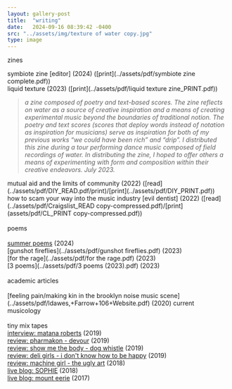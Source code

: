 ```yaml
---
layout: gallery-post
title:  "writing"
date:   2024-09-16 08:39:42 -0400
src: "../assets/img/texture of water copy.jpg"
type: image
---
```

zines

symbiote zine [editor] (2024) ([print](../assets/pdf/symbiote zine complete.pdf))<br>
liquid texture (2023) ([print](../assets/pdf/liquid texture zine_PRINT.pdf))
<blockquote><i>a zine composed of poetry and text-based scores. The zine reflects on water as a source of creative inspiration and a means of creating experimental music beyond the boundaries of traditional notion. The poetry and text scores (scores that deploy words instead of notation as inspiration for musicians) serve as inspiration for both of my previous works “we could have been rich” and “drip”. I distributed this zine during a tour performing dance music composed of field recordings of water. In distributing the zine, I hoped to offer others a means of experimenting with form and composition within their creative endeavors. July 2023.</i></blockquote>
mutual aid and the limits of community (2022) ([read](../assets/pdf/DIY_READ.pdf/print)/[print](../assets/pdf/DIY_PRINT.pdf))<br>
how to scam your way into the music industry [evil dentist] (2022) ([read](../assets/pdf/Craigslist_READ copy-compressed.pdf)/[print](assets/pdf/CL_PRINT copy-compressed.pdf))<br> 
<br>
poems <br>
<br>
<a href="https://github.com/certainlives/certainlives.github.io/blob/main/_blog/2024-09-12-summer-poems.markdown">summer poems</a> (2024)<br>
[gunshot fireflies](../assets/pdf/gunshot fireflies.pdf) (2023) <br>
[for the rage](../assets/pdf/for the rage.pdf) (2023) <br>
[3 poems](../assets/pdf/3 poems (2023).pdf) (2023) <br>
<br>
academic articles <br>
<br>
[feeling pain/making kin in the brooklyn noise music scene](../assets/pdf/ldawes,+Farrow+106+Website.pdf) (2020) current musicology <br>
<br>
tiny mix tapes <br>
<a href="[https://saras.world/I-think-im-in-trouble](https://www.tinymixtapes.com/features/matana-roberts-interview-coin-coin-chapter-4-memphis)">interview: matana roberts</a> (2019)<br> 
<a href="https://www.tinymixtapes.com/music-review/pharmakon-devour">review: pharmakon - devour</a> (2019)<br>
<a href="https://www.tinymixtapes.com/music-review/show-me-body-dog-whistle">review: show me the body - dog whistle</a> (2019)<br>
<a href="https://www.tinymixtapes.com/music-review/deli-girls-i-dont-know-how-be-happy">review: deli girls - i don't know how to be happy</a> (2019)<br>
<a href="https://www.tinymixtapes.com/music-review/machine-girl-ugly-art">review: machine girl - the ugly art</a> (2018)<br>
<a href="https://www.tinymixtapes.com/live-blog/sophie">live blog: SOPHIE</a> (2018)<br>
<a href="https://www.tinymixtapes.com/live-blog/mount-eerie-murmrr-theatre-09-12">live blog: mount eerie</a> (2017)<br>
